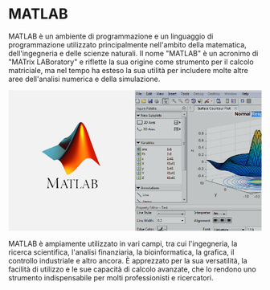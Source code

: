 # MATLAB
MATLAB è un ambiente di programmazione e un linguaggio di programmazione utilizzato principalmente nell'ambito della matematica, dell'ingegneria e delle scienze naturali.
Il nome "MATLAB" è un acronimo di "MATrix LABoratory" e riflette la sua origine come strumento per il calcolo matriciale, ma nel tempo ha esteso la sua utilità per includere 
molte altre aree dell'analisi numerica e della simulazione.

![MATLAB](/matlab.png)

MATLAB è ampiamente utilizzato in vari campi, tra cui l'ingegneria, la ricerca scientifica, l'analisi finanziaria, la bioinformatica, la grafica, il controllo industriale e 
altro ancora. È apprezzato per la sua versatilità, la facilità di utilizzo e le sue capacità di calcolo avanzate, che lo rendono uno strumento indispensabile per molti 
professionisti e ricercatori.
